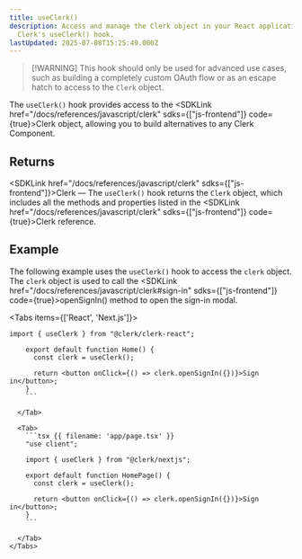 ```yaml
---
title: useClerk()
description: Access and manage the Clerk object in your React application with
  Clerk's useClerk() hook.
lastUpdated: 2025-07-08T15:25:49.000Z
---
```


> \[!WARNING]
> This hook should only be used for advanced use cases, such as building a completely custom OAuth flow or as an escape hatch to access to the `Clerk` object.

The `useClerk()` hook provides access to the <SDKLink href="/docs/references/javascript/clerk" sdks={["js-frontend"]} code={true}>Clerk</SDKLink> object, allowing you to build alternatives to any Clerk Component.

## Returns

<SDKLink href="/docs/references/javascript/clerk" sdks={["js-frontend"]}>Clerk</SDKLink> — The `useClerk()` hook returns the `Clerk` object, which includes all the methods and properties listed in the <SDKLink href="/docs/references/javascript/clerk" sdks={["js-frontend"]} code={true}>Clerk reference</SDKLink>.

## Example

The following example uses the `useClerk()` hook to access the `clerk` object. The `clerk` object is used to call the <SDKLink href="/docs/references/javascript/clerk#sign-in" sdks={["js-frontend"]} code={true}>openSignIn()</SDKLink> method to open the sign-in modal.

<Tabs items={['React', 'Next.js']}>
<Tab>
```tsx {{ filename: 'src/Home.tsx' }}
import { useClerk } from "@clerk/clerk-react";

    export default function Home() {
      const clerk = useClerk();

      return <button onClick={() => clerk.openSignIn({})}>Sign in</button>;
    }
    ```

  </Tab>

  <Tab>
    ```tsx {{ filename: 'app/page.tsx' }}
    "use client";

    import { useClerk } from "@clerk/nextjs";

    export default function HomePage() {
      const clerk = useClerk();

      return <button onClick={() => clerk.openSignIn({})}>Sign in</button>;
    }
    ```

  </Tab>
</Tabs>
